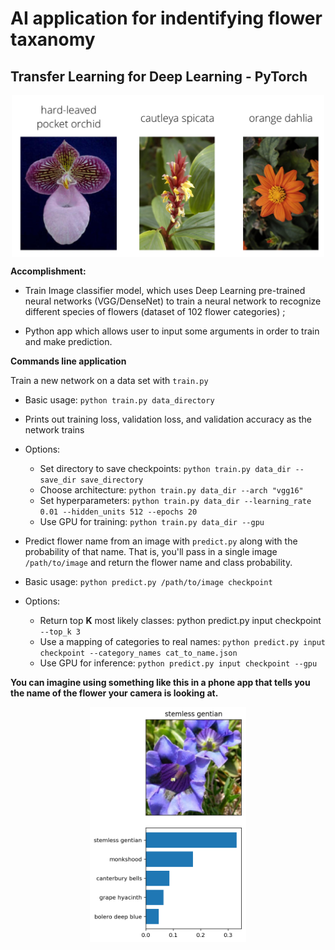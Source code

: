# AI application for indentifying flower taxanomy

## Transfer Learning for Deep Learning - PyTorch

<p align="center">
	<img src="assets/Flowers.png" align="middle" alt="drawing" width="500px">
</p>
<b>Accomplishment:</b> 

- Train Image classifier model, which uses Deep Learning pre-trained neural networks (VGG/DenseNet)
to train a neural network to recognize different species of flowers (dataset of 102 flower categories) ;

- Python app which allows user to input some arguments in order to train and make prediction.

<b>Commands line application</b> 
 
Train a new network on a data set with ```train.py```

- Basic usage: ```python train.py data_directory```
- Prints out training loss, validation loss, and validation accuracy as the network trains
- Options:
	- Set directory to save checkpoints: ```python train.py data_dir --save_dir save_directory```
	- Choose architecture: ```python train.py data_dir --arch "vgg16"```
	- Set hyperparameters: ```python train.py data_dir --learning_rate 0.01 --hidden_units 512 --epochs 20```
	- Use GPU for training: ```python train.py data_dir --gpu```
- Predict flower name from an image with ```predict.py``` along with the probability of that name. That is, you'll pass in a single image ```/path/to/image``` and return the flower name and class probability.

- Basic usage: ```python predict.py /path/to/image checkpoint```
- Options:
	- Return top **K** most likely classes: python predict.py input checkpoint ```--top_k 3```
	- Use a mapping of categories to real names: ```python predict.py input checkpoint --category_names cat_to_name.json```
	- Use GPU for inference: ```python predict.py input checkpoint --gpu```


<b>You can imagine using something like this in a phone app that tells you the name of the flower your camera is looking at.</b>

<p align="center">
	<img src="assets/inference_example.png" align="middle" alt="drawing" width="250px">
</p>
